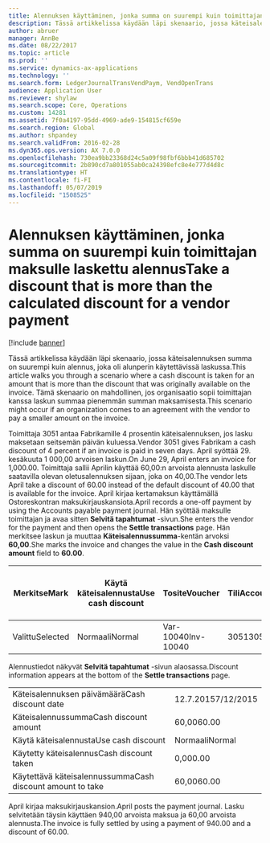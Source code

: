 ```yaml
---
title: Alennuksen käyttäminen, jonka summa on suurempi kuin toimittajan maksulle laskettu alennus
description: Tässä artikkelissa käydään läpi skenaario, jossa käteisalennuksen summa on suurempi kuin alennus, joka oli alunperin käytettävissä laskussa. Tämä skenaario on mahdollinen, jos organisaatio sopii toimittajan kanssa laskun summaa pienemmän summan maksamisesta.
author: abruer
manager: AnnBe
ms.date: 08/22/2017
ms.topic: article
ms.prod: ''
ms.service: dynamics-ax-applications
ms.technology: ''
ms.search.form: LedgerJournalTransVendPaym, VendOpenTrans
audience: Application User
ms.reviewer: shylaw
ms.search.scope: Core, Operations
ms.custom: 14281
ms.assetid: 7f0a4197-95dd-4969-ade9-154815cf659e
ms.search.region: Global
ms.author: shpandey
ms.search.validFrom: 2016-02-28
ms.dyn365.ops.version: AX 7.0.0
ms.openlocfilehash: 730ea9bb23368d24c5a09f98fbf6bbb41d685702
ms.sourcegitcommit: 2b890cd7a801055ab0ca24398efc8e4e777d4d8c
ms.translationtype: HT
ms.contentlocale: fi-FI
ms.lasthandoff: 05/07/2019
ms.locfileid: "1508525"
---
```

# <a name="take-a-discount-that-is-more-than-the-calculated-discount-for-a-vendor-payment"></a><span data-ttu-id="bb4f6-104">Alennuksen käyttäminen, jonka summa on suurempi kuin toimittajan maksulle laskettu alennus</span><span class="sxs-lookup"><span data-stu-id="bb4f6-104">Take a discount that is more than the calculated discount for a vendor payment</span></span>

[!include [banner](../includes/banner.md)]

<span data-ttu-id="bb4f6-105">Tässä artikkelissa käydään läpi skenaario, jossa käteisalennuksen summa on suurempi kuin alennus, joka oli alunperin käytettävissä laskussa.</span><span class="sxs-lookup"><span data-stu-id="bb4f6-105">This article walks you through a scenario where a cash discount is taken for an amount that is more than the discount that was originally available on the invoice.</span></span> <span data-ttu-id="bb4f6-106">Tämä skenaario on mahdollinen, jos organisaatio sopii toimittajan kanssa laskun summaa pienemmän summan maksamisesta.</span><span class="sxs-lookup"><span data-stu-id="bb4f6-106">This scenario might occur if an organization comes to an agreement with the vendor to pay a smaller amount on the invoice.</span></span> 

<span data-ttu-id="bb4f6-107">Toimittaja 3051 antaa Fabrikamille 4 prosentin käteisalennuksen, jos lasku maksetaan seitsemän päivän kuluessa.</span><span class="sxs-lookup"><span data-stu-id="bb4f6-107">Vendor 3051 gives Fabrikam a cash discount of 4 percent if an invoice is paid in seven days.</span></span> <span data-ttu-id="bb4f6-108">April syöttää 29. kesäkuuta 1 000,00 arvoisen laskun.</span><span class="sxs-lookup"><span data-stu-id="bb4f6-108">On June 29, April enters an invoice for 1,000.00.</span></span> <span data-ttu-id="bb4f6-109">Toimittaja sallii Aprilin käyttää 60,00:n arvoista alennusta laskulle saatavilla olevan oletusalennuksen sijaan, joka on 40,00.</span><span class="sxs-lookup"><span data-stu-id="bb4f6-109">The vendor lets April take a discount of 60.00 instead of the default discount of 40.00 that is available for the invoice.</span></span> <span data-ttu-id="bb4f6-110">April kirjaa kertamaksun käyttämällä Ostoreskontran maksukirjauskansiota.</span><span class="sxs-lookup"><span data-stu-id="bb4f6-110">April records a one-off payment by using the Accounts payable payment journal.</span></span> <span data-ttu-id="bb4f6-111">Hän syöttää maksulle toimittajan ja avaa sitten **Selvitä tapahtumat** -sivun.</span><span class="sxs-lookup"><span data-stu-id="bb4f6-111">She enters the vendor for the payment and then opens the **Settle transactions** page.</span></span> <span data-ttu-id="bb4f6-112">Hän merkitsee laskun ja muuttaa **Käteisalennussumma**-kentän arvoksi **60,00**.</span><span class="sxs-lookup"><span data-stu-id="bb4f6-112">She marks the invoice and changes the value in the **Cash discount amount** field to **60.00**.</span></span>

| <span data-ttu-id="bb4f6-113">Merkitse</span><span class="sxs-lookup"><span data-stu-id="bb4f6-113">Mark</span></span>     | <span data-ttu-id="bb4f6-114">Käytä käteisalennusta</span><span class="sxs-lookup"><span data-stu-id="bb4f6-114">Use cash discount</span></span> | <span data-ttu-id="bb4f6-115">Tosite</span><span class="sxs-lookup"><span data-stu-id="bb4f6-115">Voucher</span></span>   | <span data-ttu-id="bb4f6-116">Tili</span><span class="sxs-lookup"><span data-stu-id="bb4f6-116">Account</span></span> | <span data-ttu-id="bb4f6-117">Päivämäärä</span><span class="sxs-lookup"><span data-stu-id="bb4f6-117">Date</span></span>      | <span data-ttu-id="bb4f6-118">Eräpäivä</span><span class="sxs-lookup"><span data-stu-id="bb4f6-118">Due date</span></span>  | <span data-ttu-id="bb4f6-119">Lasku</span><span class="sxs-lookup"><span data-stu-id="bb4f6-119">Invoice</span></span> | <span data-ttu-id="bb4f6-120">Summa tapahtuman valuuttana</span><span class="sxs-lookup"><span data-stu-id="bb4f6-120">Amount in transaction currency</span></span> | <span data-ttu-id="bb4f6-121">Valuutta</span><span class="sxs-lookup"><span data-stu-id="bb4f6-121">Currency</span></span> | <span data-ttu-id="bb4f6-122">Täsmäytettävä summa</span><span class="sxs-lookup"><span data-stu-id="bb4f6-122">Amount to settle</span></span> |
|----------|-------------------|-----------|---------|-----------|-----------|---------|--------------------------------|----------|------------------|
| <span data-ttu-id="bb4f6-123">Valittu</span><span class="sxs-lookup"><span data-stu-id="bb4f6-123">Selected</span></span> | <span data-ttu-id="bb4f6-124">Normaali</span><span class="sxs-lookup"><span data-stu-id="bb4f6-124">Normal</span></span>            | <span data-ttu-id="bb4f6-125">Var-10040</span><span class="sxs-lookup"><span data-stu-id="bb4f6-125">Inv-10040</span></span> | <span data-ttu-id="bb4f6-126">3051</span><span class="sxs-lookup"><span data-stu-id="bb4f6-126">3051</span></span>    | <span data-ttu-id="bb4f6-127">29.6.2015</span><span class="sxs-lookup"><span data-stu-id="bb4f6-127">6/29/2015</span></span> | <span data-ttu-id="bb4f6-128">29.7.2015</span><span class="sxs-lookup"><span data-stu-id="bb4f6-128">7/29/2015</span></span> | <span data-ttu-id="bb4f6-129">10040</span><span class="sxs-lookup"><span data-stu-id="bb4f6-129">10040</span></span>   | <span data-ttu-id="bb4f6-130">1 000,00</span><span class="sxs-lookup"><span data-stu-id="bb4f6-130">1,000.00</span></span>                       | <span data-ttu-id="bb4f6-131">USD</span><span class="sxs-lookup"><span data-stu-id="bb4f6-131">USD</span></span>      | <span data-ttu-id="bb4f6-132">940,00</span><span class="sxs-lookup"><span data-stu-id="bb4f6-132">940.00</span></span>           |

<span data-ttu-id="bb4f6-133">Alennustiedot näkyvät **Selvitä tapahtumat** -sivun alaosassa.</span><span class="sxs-lookup"><span data-stu-id="bb4f6-133">Discount information appears at the bottom of the **Settle transactions** page.</span></span>

|                              |           |
|------------------------------|-----------|
| <span data-ttu-id="bb4f6-134">Käteisalennuksen päivämäärä</span><span class="sxs-lookup"><span data-stu-id="bb4f6-134">Cash discount date</span></span>           | <span data-ttu-id="bb4f6-135">12.7.2015</span><span class="sxs-lookup"><span data-stu-id="bb4f6-135">7/12/2015</span></span> |
| <span data-ttu-id="bb4f6-136">Käteisalennussumma</span><span class="sxs-lookup"><span data-stu-id="bb4f6-136">Cash discount amount</span></span>         | <span data-ttu-id="bb4f6-137">60,00</span><span class="sxs-lookup"><span data-stu-id="bb4f6-137">60.00</span></span>     |
| <span data-ttu-id="bb4f6-138">Käytä käteisalennusta</span><span class="sxs-lookup"><span data-stu-id="bb4f6-138">Use cash discount</span></span>            | <span data-ttu-id="bb4f6-139">Normaali</span><span class="sxs-lookup"><span data-stu-id="bb4f6-139">Normal</span></span>    |
| <span data-ttu-id="bb4f6-140">Käytetty käteisalennus</span><span class="sxs-lookup"><span data-stu-id="bb4f6-140">Cash discount taken</span></span>          | <span data-ttu-id="bb4f6-141">0,00</span><span class="sxs-lookup"><span data-stu-id="bb4f6-141">0.00</span></span>      |
| <span data-ttu-id="bb4f6-142">Käytettävä käteisalennussumma</span><span class="sxs-lookup"><span data-stu-id="bb4f6-142">Cash discount amount to take</span></span> | <span data-ttu-id="bb4f6-143">60,00</span><span class="sxs-lookup"><span data-stu-id="bb4f6-143">60.00</span></span>     |

<span data-ttu-id="bb4f6-144">April kirjaa maksukirjauskansion.</span><span class="sxs-lookup"><span data-stu-id="bb4f6-144">April posts the payment journal.</span></span> <span data-ttu-id="bb4f6-145">Lasku selvitetään täysin käyttäen 940,00 arvoista maksua ja 60,00 arvoista alennusta.</span><span class="sxs-lookup"><span data-stu-id="bb4f6-145">The invoice is fully settled by using a payment of 940.00 and a discount of 60.00.</span></span>



